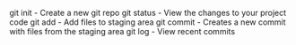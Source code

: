 git init - Create a new git repo
git status - View the changes to your project code
git add - Add files to staging area
git commit - Creates a new commit with files from the staging area
git log - View recent commits